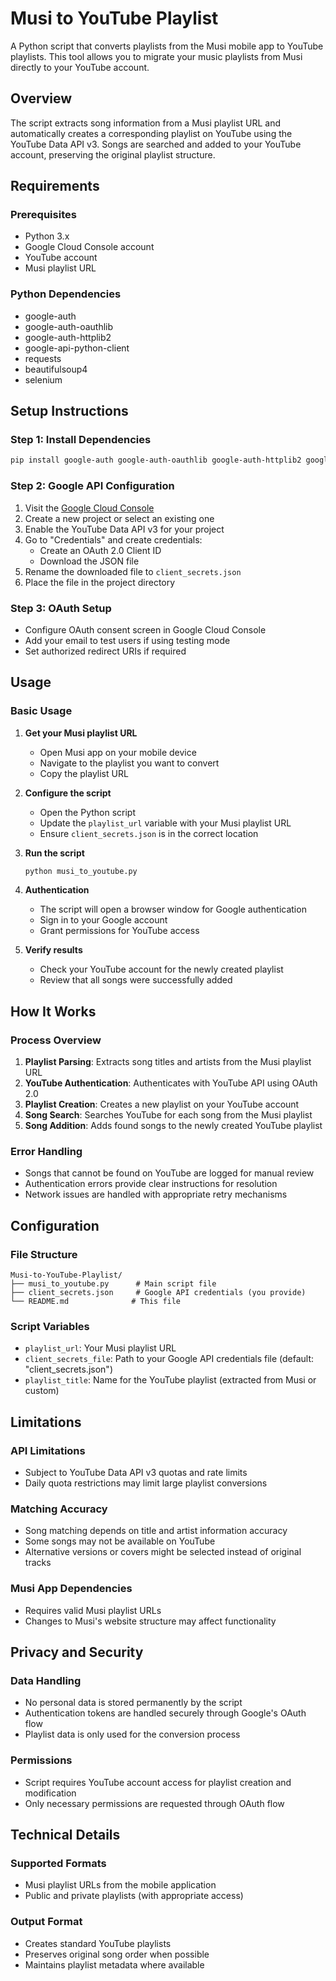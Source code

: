 # Musi to YouTube Playlist

A Python script that converts playlists from the Musi mobile app to YouTube playlists. This tool allows you to migrate your music playlists from Musi directly to your YouTube account.

## Overview

The script extracts song information from a Musi playlist URL and automatically creates a corresponding playlist on YouTube using the YouTube Data API v3. Songs are searched and added to your YouTube account, preserving the original playlist structure.

## Requirements

### Prerequisites
- Python 3.x
- Google Cloud Console account
- YouTube account
- Musi playlist URL

### Python Dependencies
- google-auth
- google-auth-oauthlib
- google-auth-httplib2
- google-api-python-client
- requests
- beautifulsoup4
- selenium

## Setup Instructions

### Step 1: Install Dependencies
```bash
pip install google-auth google-auth-oauthlib google-auth-httplib2 google-api-python-client requests beautifulsoup4
```

### Step 2: Google API Configuration
1. Visit the [Google Cloud Console](https://console.cloud.google.com/welcome)
2. Create a new project or select an existing one
3. Enable the YouTube Data API v3 for your project
4. Go to "Credentials" and create credentials:
   - Create an OAuth 2.0 Client ID
   - Download the JSON file
5. Rename the downloaded file to `client_secrets.json`
6. Place the file in the project directory

### Step 3: OAuth Setup
- Configure OAuth consent screen in Google Cloud Console
- Add your email to test users if using testing mode
- Set authorized redirect URIs if required

## Usage

### Basic Usage
1. **Get your Musi playlist URL**
   - Open Musi app on your mobile device
   - Navigate to the playlist you want to convert
   - Copy the playlist URL

2. **Configure the script**
   - Open the Python script
   - Update the `playlist_url` variable with your Musi playlist URL
   - Ensure `client_secrets.json` is in the correct location

3. **Run the script**
   ```bash
   python musi_to_youtube.py
   ```

4. **Authentication**
   - The script will open a browser window for Google authentication
   - Sign in to your Google account
   - Grant permissions for YouTube access

5. **Verify results**
   - Check your YouTube account for the newly created playlist
   - Review that all songs were successfully added

## How It Works

### Process Overview
1. **Playlist Parsing**: Extracts song titles and artists from the Musi playlist URL
2. **YouTube Authentication**: Authenticates with YouTube API using OAuth 2.0
3. **Playlist Creation**: Creates a new playlist on your YouTube account
4. **Song Search**: Searches YouTube for each song from the Musi playlist
5. **Song Addition**: Adds found songs to the newly created YouTube playlist

### Error Handling
- Songs that cannot be found on YouTube are logged for manual review
- Authentication errors provide clear instructions for resolution
- Network issues are handled with appropriate retry mechanisms

## Configuration

### File Structure
```
Musi-to-YouTube-Playlist/
├── musi_to_youtube.py      # Main script file
├── client_secrets.json     # Google API credentials (you provide)
└── README.md              # This file
```

### Script Variables
- `playlist_url`: Your Musi playlist URL
- `client_secrets_file`: Path to your Google API credentials file (default: "client_secrets.json")
- `playlist_title`: Name for the YouTube playlist (extracted from Musi or custom)

## Limitations

### API Limitations
- Subject to YouTube Data API v3 quotas and rate limits
- Daily quota restrictions may limit large playlist conversions

### Matching Accuracy
- Song matching depends on title and artist information accuracy
- Some songs may not be available on YouTube
- Alternative versions or covers might be selected instead of original tracks

### Musi App Dependencies
- Requires valid Musi playlist URLs
- Changes to Musi's website structure may affect functionality

## Privacy and Security

### Data Handling
- No personal data is stored permanently by the script
- Authentication tokens are handled securely through Google's OAuth flow
- Playlist data is only used for the conversion process

### Permissions
- Script requires YouTube account access for playlist creation and modification
- Only necessary permissions are requested through OAuth flow

## Technical Details

### Supported Formats
- Musi playlist URLs from the mobile application
- Public and private playlists (with appropriate access)

### Output Format
- Creates standard YouTube playlists
- Preserves original song order when possible
- Maintains playlist metadata where available
